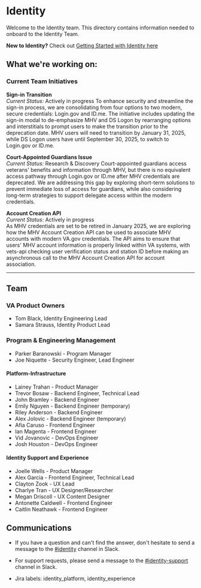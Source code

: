 # Identity
Welcome to the Identity team. This directory contains information needed to onboard to the Identity Team.

**New to Identity?** Check out [Getting Started with Identity here](https://github.com/department-of-veterans-affairs/va.gov-team/blob/master/products/identity/login/gettingstartedidentity.md)


## What we're working on:

### Current Team Initiatives


**Sign-in Transition**  
_Current Status:_ Actively in progress
To enhance security and streamline the sign-in process, we are consolidating from four options to two modern, secure credentials: Login.gov and ID.me. The initiative includes updating the sign-in modal to de-emphasize MHV and DS Logon by rearranging options and interstitials to prompt users to make the transition prior to the deprecation date. MHV users will need to transition by January 31, 2025, while DS Logon users have until September 30, 2025, to switch to Login.gov or ID.me.

**Court-Appointed Guardians Issue**  
_Current Status:_ Research & Discovery
Court-appointed guardians access veterans' benefits and information through MHV, but there is no equivalent access pathway through Login.gov or ID.me after MHV credentials are deprecated. We are addressing this gap by exploring short-term solutions to prevent immediate loss of access for guardians, while also considering long-term strategies to support delegate access within the modern credentials.

**Account Creation API**  
_Current Status:_ Actively in progress  
As MHV credentials are set to be retired in January 2025, we are exploring how the MHV Account Creation API can be used to associate MHV accounts with modern VA.gov credentials. The API aims to ensure that users' MHV account information is properly linked within VA systems, with vets-api checking user verification status and station ID before making an asynchronous call to the MHV Account Creation API for account association.


---


## Team

### VA Product Owners
- Tom Black, Identity Engineering Lead
- Samara Strauss, Identity Product Lead

### Program & Engineering Management
- Parker Baranowski - Program Manager
- Joe Niquette - Security Engineer, Lead Engineer

#### Platform-Infrastructure
- Lainey Trahan - Product Manager
- Trevor Bosaw - Backend Engineer, Technical Lead
- John Bramley - Backend Engineer
- Emily Nguyen - Backend Engineer (temporary)
- Riley Anderson - Backend Engineer
- Alex Jolovic - Backend Engineer (temporary)
- Afia Caruso - Frontend Engineer
- Ian Magenta - Frontend Engineer
- Vid Jovanovic - DevOps Engineer
- Josh Houston - DevOps Engineer


#### Identity Support and Experience
- Joelle Wells - Product Manager
- Alex Garcia - Frontend Engineer, Technical Lead
- Clayton Zook - UX Lead
- Charlye Tran - UX Designer/Researcher
- Megan Driscoll - UX Content Designer
- Antonette Caldwell - Frontend Engineer
- Caitlin Neathawk - Frontend Engineer


## Communications
- If you have a question and can't find the answer, don't hesitate to send a message to the [#identity](https://dsva.slack.com/channels/identity) channel in Slack.

- For support requests, please send a message to the [#identity-support](https://dsva.slack.com/channels/identity-support) channel in Slack.

- Jira labels: identity_platform, identity_experience
